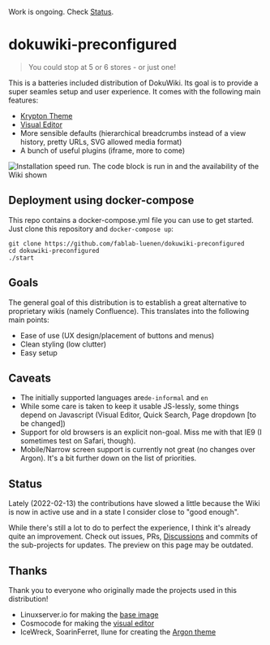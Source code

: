 Work is ongoing. Check [Status](#status). 

# dokuwiki-preconfigured

> You could stop at 5 or 6 stores - or just  one!

This is a batteries included distribution of DokuWiki. Its goal is to provide a super seamles setup and user experience. It comes with the following main features:

- [Krypton Theme](https://github.com/FabLab-Luenen/dokuwiki-krypton)
- [Visual Editor](https://github.com/FabLab-Luenen/dokuwiki-visual-editor)
- More sensible defaults (hierarchical breadcrumbs instead of a view history, pretty URLs, SVG allowed media format)
- A bunch of useful plugins (iframe, more to come)

![Installation speed run. The code block is run in and the availability of the Wiki shown](https://i.imgur.com/DxJvmRL.gif)

## Deployment using docker-compose

This repo contains a docker-compose.yml file you can use to get started. Just clone this repository and `docker-compose up`:

```
git clone https://github.com/fablab-luenen/dokuwiki-preconfigured
cd dokuwiki-preconfigured
./start
```

## Goals

The general goal of this distribution is to establish a great alternative to proprietary wikis (namely Confluence). This translates into the following main points:

- Ease of use (UX design/placement of buttons and menus)
- Clean styling (low clutter)
- Easy setup

## Caveats

- The initially supported languages are`de-informal` and `en`
- While some care is taken to keep it usable JS-lessly, some things depend on Javascript (Visual Editor, Quick Search, Page dropdown [to be changed])
- Support for old browsers is an explicit non-goal. Miss me with that IE9 (I sometimes test on Safari, though). 
- Mobile/Narrow screen support is currently not great (no changes over Argon). It's a bit further down on the list of priorities. 

## Status

Lately (2022-02-13) the contributions have slowed a little because the Wiki is now in active use and in a state I consider close to "good enough". 

While there's still a lot to do to perfect the experience, I think it's already quite an improvement. Check out issues, PRs, [Discussions](https://github.com/fablab-luenen/dokuwiki-preconfigured/discussions/18) and commits of the sub-projects for updates. The preview on this page may be outdated. 

## Thanks

Thank you to everyone who originally made the projects used in this distribution!

- Linuxserver.io for making the [base image](https://github.com/linuxserver/docker-dokuwiki)
- Cosmocode for making the [visual editor](https://github.com/cosmocode/dokuwiki-plugin-prosemirror)
- IceWreck, SoarinFerret, llune for creating the [Argon theme](https://github.com/IceWreck/Argon-Dokuwiki-Template)

